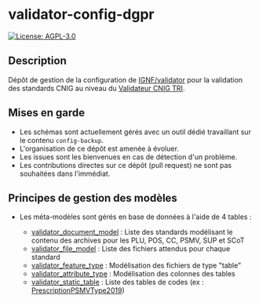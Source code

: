 # validator-config-dgpr

[![License: AGPL-3.0](https://img.shields.io/badge/License-AGPL--3.0-blue.svg)](LICENSE)

## Description

Dépôt de gestion de la configuration de [IGNF/validator](https://github.com/IGNF/validator) pour la validation des standards CNIG au niveau du [Validateur CNIG TRI](https://validateur-tri.ign.fr).

## Mises en garde

* Les schémas sont actuellement gérés avec un outil dédié travaillant sur le contenu `config-backup`.
* L'organisation de ce dépôt est amenée à évoluer.
* Les issues sont les bienvenues en cas de détection d'un problème.
* Les contributions directes sur ce dépôt (pull request) ne sont pas souhaitées dans l'immédiat.

## Principes de gestion des modèles

* Les méta-modèles sont gérés en base de données à l'aide de 4 tables :

  * [validator_document_model](config-backup/validator_document_model.csv) : Liste des standards modélisant le contenu des archives pour les PLU, POS, CC, PSMV, SUP et SCoT
  * [validator_file_model](config-backup/validator_file_model.csv) : Liste des fichiers attendus pour chaque standard
  * [validator_feature_type](config-backup/validator_feature_type.csv) : Modélisation des fichiers de type "table"
  * [validator_attribute_type](config-backup/validator_attribute_type.csv) : Modélisation des colonnes des tables
  * [validator_static_table](config-backup/validator_static_table.csv) : Liste des tables de codes (ex : [PrescriptionPSMVType2019](codes/PrescriptionPSMVType2019.csv))
